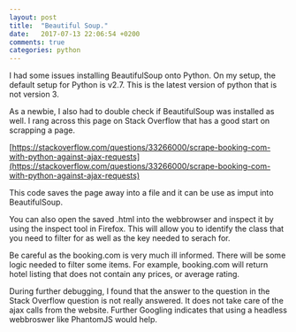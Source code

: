 ```yaml
---
layout: post
title:  "Beautiful Soup."
date:   2017-07-13 22:06:54 +0200
comments: true
categories: python
---
```


I had some issues installing BeautifulSoup onto Python. On my setup, the default setup for Python is v2.7. This is the latest version of python that is not version 3. 

As a newbie, I also had to double check if BeautifulSoup was installed as well. I rang across this page on Stack Overflow that has a good start on scrapping a page. 

[https://stackoverflow.com/questions/33266000/scrape-booking-com-with-python-against-ajax-requests](https://stackoverflow.com/questions/33266000/scrape-booking-com-with-python-against-ajax-requests)

This code saves the page away into a file and it can be use as imput into BeautifulSoup. 

You can also open the saved .html into the webbrowser and inspect it by using the inspect tool in Firefox. This will allow you to identify the class that you need to filter for as well as the key needed to serach for.

Be careful as the booking.com is very much ill informed. There will be some logic needed to filter some items. For example, booking.com will return hotel listing that does not contain any prices, or average rating.

During further debugging, I found that the answer to the question in the Stack Overflow question is not really answered. It does not take care of the ajax calls from the website. Further Googling indicates that using a headless webbroswer like PhantomJS would help.